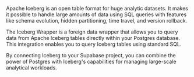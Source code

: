 Apache Iceberg is an open table format for huge analytic datasets. It makes it possible to handle large amounts of data using SQL queries with features like schema evolution, hidden partitioning, time travel, and version rollback.

The Iceberg Wrapper is a foreign data wrapper that allows you to query data from Apache Iceberg tables directly within your Postgres database. This integration enables you to query Iceberg tables using standard SQL.

By connecting Iceberg to your Supabase project, you can combine the power of Postgres with Iceberg's capabilities for managing large-scale analytical workloads.
